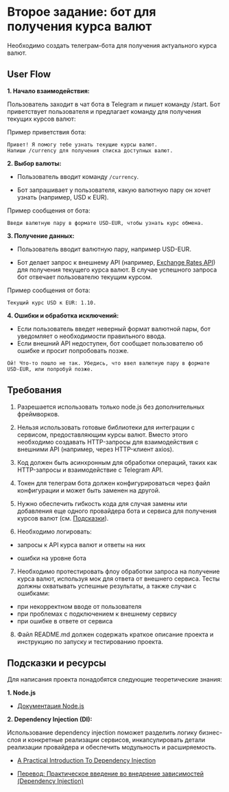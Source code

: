 # Второе задание: бот для получения курса валют

Необходимо создать телеграм-бота для получения актуального курса валют.

## User Flow

**1. Начало взаимодействия:**

Пользователь заходит в чат бота в Telegram и пишет команду /start.
Бот приветствует пользователя и предлагает команду для получения текущих курсов валют:


Пример приветствия бота:

```
Привет! Я помогу тебе узнать текущие курсы валют. 
Напиши /currency для получения списка доступных валют.
```

**2. Выбор валюты:**

- Пользователь вводит команду `/currency`.

- Бот запрашивает у пользователя, какую валютную пару он хочет узнать (например, USD к EUR).


Пример сообщения от бота:

```
Введи валютную пару в формате USD-EUR, чтобы узнать курс обмена.
```

**3. Получение данных:**

- Пользователь вводит валютную пару, например USD-EUR.

- Бот делает запрос к внешнему API (например, [Exchange Rates API](https://exchangeratesapi.io/documentation/)) для получения текущего курса валют.
В случае успешного запроса бот отвечает пользователю текущим курсом.

Пример сообщения от бота:

```
Текущий курс USD к EUR: 1.10.
```

**4. Ошибки и обработка исключений:**

- Если пользователь введет неверный формат валютной пары, бот уведомляет о необходимости правильного ввода.
- Если внешний API недоступен, бот сообщает пользователю об ошибке и просит попробовать позже.

```
Ой! Что-то пошло не так. Убедись, что ввел валютную пару в формате USD-EUR, или попробуй позже.
```

## Требования

1. Разрешается использовать только node.js без дополнительных фреймворков.

2. Нельзя использовать готовые библиотеки для интеграции с сервисом, предоставляющим курсы валют. Вместо этого необходимо создавать HTTP-запросы для взаимодействия с внешними API (например, через HTTP-клиент axios).

3. Код должен быть асинхронным для обработки операций, таких как HTTP-запросы и взаимодействие с Telegram API.

4. Токен для телеграм бота должен конфигурироваться через файл конфигурации и может быть заменен на другой.

5. Нужно обеспечить гибкость кода для случая замены или добавления еще одного провайдера бота и сервиса для получения курсов валют (см. [Подсказки](#подсказки-и-ресурсы)).

6. Необходимо логировать:

- запросы к API курса валют и ответы на них

- ошибки на уровне бота

7. Необходимо протестировать флоу обработки запроса на получение курса валют, используя мок для ответа от внешнего сервиса. Тесты должны охватывать успешные результаты, а также случаи с ошибками:
- при некорректном вводе от пользователя
- при проблемах с подключением к внешнему сервису 
- при ошибке в ответе от сервиса

8. Файл README.md должен содержать краткое описание проекта и инструкцию по запуску и тестированию проекта.

## Подсказки и ресурсы

Для написания проекта понадобятся следующие теоретические знания:

**1. Node.js**

* [Документация Node.js](https://nodejsdev.ru/guides/webdraftt/)

**2. Dependency Injection (DI):**

Использование dependency injection поможет разделить логику бизнес-слоя и конкретные реализации сервисов, инкапсулировать детали реализации провайдера и обеспечить модульность и расширяемость.

- [A Practical Introduction To Dependency Injection](https://www.smashingmagazine.com/2020/12/practical-introduction-dependency-injection/)

- [Перевод: Практическое введение во внедрение зависимостей (Dependency Injection)](https://webdevblog.ru/prakticheskoe-vvedenie-vo-vnedrenie-zavisimostej-dependency-injection/)

